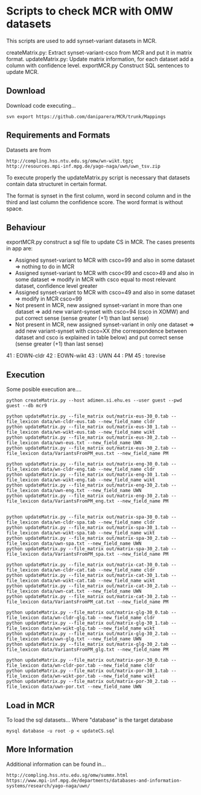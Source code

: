 Scripts to check MCR with OMW datasets
=======

This scripts are used to add synset-variant datasets in MCR.

createMatrix.py: Extract synset-variant-csco from MCR and put it in matrix format.
updateMatrix.py: Update matrix information, for each dataset add a column with confidence level.
exportMCR.py     Construct SQL sentences to update MCR.

Download
-------

Download code executing...
```
svn export https://github.com/daniparera/MCR/trunk/Mappings
```

Requirements and Formats
-------

Datasets are from
```
http://compling.hss.ntu.edu.sg/omw/wn-wikt.tgzç
http://resources.mpi-inf.mpg.de/yago-naga/uwn/uwn_tsv.zip

```

To execute properly the updateMatrix.py script is necessary that datasets contain data structuret in certain format.

The format is synset in the first column, word in second column and in the third and last column the confidence score. The word format is without space. 

Behaviour
-------

exportMCR.py construct a sql file to update CS in MCR. The cases presents in app are:

* Assigned synset-variant to MCR with csco=99 and also in some dataset => nothing to do in MCR
* Assigned synset-variant to MCR with csco<99 and csco>49 and also in some dataset => modify in MCR with csco equal to most relevant dataset, confidence level greater
* Assigned synset-variant to MCR with csco=49 and also in some dataset => modify in MCR csco=99
* Not present in MCR, new assigned synset-variant in more than one dataset => add new variant-synset with csco=94 (csco in XOMW) and put correct sense (sense greater (+1) than last sense)
* Not present in MCR, new assigned synset-variant in only one dataset => add new variant-synset with csco=XX (the correspondence between dataset and csco is explained in table below) and put correct sense (sense greater (+1) than last sense)

41 : EOWN-cldr
42 : EOWN-wikt
43 : UWN
44 : PM
45 : torevise


Execution
-------

Some posible execution are....

```
python createMatrix.py --host adimen.si.ehu.es --user guest --pwd guest --db mcr9

python updateMatrix.py --file_matrix out/matrix-eus-30_0.tab --file_lexicon data/wn-cldr-eus.tab --new_field_name cldr
python updateMatrix.py --file_matrix out/matrix-eus-30_1.tab --file_lexicon data/wn-wikt-eus.tab --new_field_name wikt
python updateMatrix.py --file_matrix out/matrix-eus-30_2.tab --file_lexicon data/uwn-eus.txt --new_field_name UWN
python updateMatrix.py --file_matrix out/matrix-eus-30_2.tab --file_lexicon data/VariantsFromPM_eus.txt --new_field_name PM

python updateMatrix.py --file_matrix out/matrix-eng-30_0.tab --file_lexicon data/wn-cldr-eng.tab --new_field_name cldr
python updateMatrix.py --file_matrix out/matrix-eng-30_1.tab --file_lexicon data/wn-wikt-eng.tab --new_field_name wikt
python updateMatrix.py --file_matrix out/matrix-eng-30_2.tab --file_lexicon data/uwn-eng.txt --new_field_name UWN
python updateMatrix.py --file_matrix out/matrix-eng-30_2.tab --file_lexicon data/VariantsFromPM_eng.txt --new_field_name PM


python updateMatrix.py --file_matrix out/matrix-spa-30_0.tab --file_lexicon data/wn-cldr-spa.tab --new_field_name cldr
python updateMatrix.py --file_matrix out/matrix-spa-30_1.tab --file_lexicon data/wn-wikt-spa.tab --new_field_name wikt
python updateMatrix.py --file_matrix out/matrix-spa-30_2.tab --file_lexicon data/uwn-spa.txt --new_field_name UWN
python updateMatrix.py --file_matrix out/matrix-spa-30_2.tab --file_lexicon data/VariantsFromPM_spa.txt --new_field_name PM

python updateMatrix.py --file_matrix out/matrix-cat-30_0.tab --file_lexicon data/wn-cldr-cat.tab --new_field_name cldr
python updateMatrix.py --file_matrix out/matrix-cat-30_1.tab --file_lexicon data/wn-wikt-cat.tab --new_field_name wikt
python updateMatrix.py --file_matrix out/matrix-cat-30_2.tab --file_lexicon data/uwn-cat.txt --new_field_name UWN
python updateMatrix.py --file_matrix out/matrix-cat-30_2.tab --file_lexicon data/VariantsFromPM_cat.txt --new_field_name PM

python updateMatrix.py --file_matrix out/matrix-glg-30_0.tab --file_lexicon data/wn-cldr-glg.tab --new_field_name cldr
python updateMatrix.py --file_matrix out/matrix-glg-30_1.tab --file_lexicon data/wn-wikt-glg.tab --new_field_name wikt
python updateMatrix.py --file_matrix out/matrix-glg-30_2.tab --file_lexicon data/uwn-glg.txt --new_field_name UWN
python updateMatrix.py --file_matrix out/matrix-glg-30_2.tab --file_lexicon data/VariantsFromPM_glg.txt --new_field_name PM

python updateMatrix.py --file_matrix out/matrix-por-30_0.tab --file_lexicon data/wn-cldr-por.tab --new_field_name cldr
python updateMatrix.py --file_matrix out/matrix-por-30_1.tab --file_lexicon data/wn-wikt-por.tab --new_field_name wikt
python updateMatrix.py --file_matrix out/matrix-por-30_2.tab --file_lexicon data/uwn-por.txt --new_field_name UWN

```

Load in MCR
-------

To load the sql datasets... Where "database" is the target database
```
mysql database -u root -p < updateCS.sql
```

More Information
-------

Additional information can be found in...

```
http://compling.hss.ntu.edu.sg/omw/summx.html
https://www.mpi-inf.mpg.de/departments/databases-and-information-systems/research/yago-naga/uwn/
```
